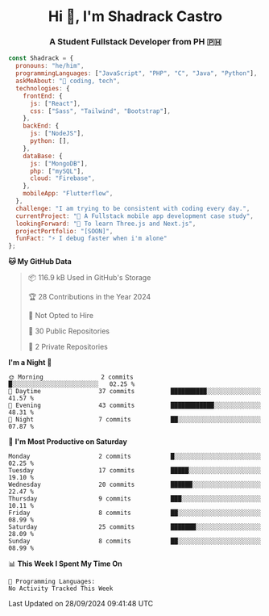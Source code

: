 <h1 align="center">Hi 👋, I'm Shadrack Castro</h1>
<h3 align="center">A Student Fullstack Developer from PH 🇵🇭</h3>

```javascript
const Shadrack = {
  pronouns: "he/him",
  programmingLanguages: ["JavaScript", "PHP", "C", "Java", "Python"],
  askMeAbout: "💬 coding, tech",
  technologies: {
    frontEnd: {
      js: ["React"],
      css: ["Sass", "Tailwind", "Bootstrap"],
    },
    backEnd: {
      js: ["NodeJS"],
      python: [],
    },
    dataBase: {
      js: ["MongoDB"],
      php: ["mySQL"],
      cloud: "Firebase",
    },
    mobileApp: "Flutterflow",
  },
  challenge: "I am trying to be consistent with coding every day.",
  currentProject: "🔭 A Fullstack mobile app development case study",
  lookingForward: "🌱 To learn Three.js and Next.js",
  projectPortfolio: "[SOON]",
  funFact: "⚡ I debug faster when i'm alone"
};

```

<!--START_SECTION:waka-->
**🐱 My GitHub Data** 

> 📦 116.9 kB Used in GitHub's Storage 
 > 
> 🏆 28 Contributions in the Year 2024
 > 
> 🚫 Not Opted to Hire
 > 
> 📜 30 Public Repositories 
 > 
> 🔑 2 Private Repositories 
 > 
**I'm a Night 🦉** 

```text
🌞 Morning                2 commits           █░░░░░░░░░░░░░░░░░░░░░░░░   02.25 % 
🌆 Daytime                37 commits          ██████████░░░░░░░░░░░░░░░   41.57 % 
🌃 Evening                43 commits          ████████████░░░░░░░░░░░░░   48.31 % 
🌙 Night                  7 commits           ██░░░░░░░░░░░░░░░░░░░░░░░   07.87 % 
```
📅 **I'm Most Productive on Saturday** 

```text
Monday                   2 commits           █░░░░░░░░░░░░░░░░░░░░░░░░   02.25 % 
Tuesday                  17 commits          █████░░░░░░░░░░░░░░░░░░░░   19.10 % 
Wednesday                20 commits          ██████░░░░░░░░░░░░░░░░░░░   22.47 % 
Thursday                 9 commits           ███░░░░░░░░░░░░░░░░░░░░░░   10.11 % 
Friday                   8 commits           ██░░░░░░░░░░░░░░░░░░░░░░░   08.99 % 
Saturday                 25 commits          ███████░░░░░░░░░░░░░░░░░░   28.09 % 
Sunday                   8 commits           ██░░░░░░░░░░░░░░░░░░░░░░░   08.99 % 
```


📊 **This Week I Spent My Time On** 

```text
💬 Programming Languages: 
No Activity Tracked This Week
```


 Last Updated on 28/09/2024 09:41:48 UTC
<!--END_SECTION:waka-->
